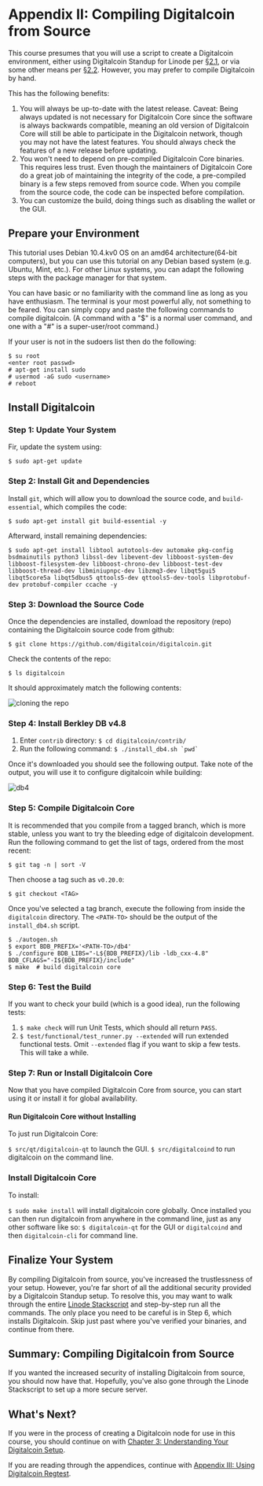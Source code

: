 # Appendix II: Compiling Digitalcoin from Source

This course presumes that you will use a script to create a Digitalcoin environment, either using Digitalcoin Standup for Linode per [§2.1](02_1_Setting_Up_a_Digitalcoin-Core_VPS_with_StackScript.md), or via some other means per [§2.2](02_2_Setting_Up_Digitalcoin_Core_Other.md). However, you may prefer to compile Digitalcoin by hand.

This has the following benefits:

1. You will always be up-to-date with the latest release. Caveat: Being always updated is not necessary for Digitalcoin Core since the software is always backwards compatible, meaning an old version of Digitalcoin Core will still be able to participate in the Digitalcoin network, though you may not have the latest features. You should always check the features of a new release before updating.
2. You won't need to depend on pre-compiled Digitalcoin Core binaries. This requires less trust. Even though the maintainers of Digitalcoin Core do a great job of maintaining the integrity of the code, a pre-compiled binary is a few steps removed from source code. When you compile from the source code, the code can be inspected before compilation.
3. You can customize the build, doing things such as disabling the wallet or the GUI.

## Prepare your Environment

This tutorial uses Debian 10.4.kv0 OS on an amd64 architecture(64-bit computers), but you can use this tutorial on any Debian based system (e.g. Ubuntu, Mint, etc.). For other Linux systems, you can adapt the following steps with the package manager for that system.

You can have basic or no familiarity with the command line as long as you have enthusiasm. The terminal is your most powerful ally, not something to be feared. You can simply copy and paste the following commands to compile digitalcoin. (A command with a "$" is a normal user command, and one with a "#" is a super-user/root command.)

If your user is not in the sudoers list then do the following:

```
$ su root
<enter root passwd>
# apt-get install sudo
# usermod -aG sudo <username>
# reboot
```

## Install Digitalcoin

### Step 1: Update Your System

Fir, update the system using:
```
$ sudo apt-get update
```

### Step 2: Install Git and Dependencies

Install `git`, which will allow you to download the source code, and `build-essential`, which compiles the code:
```
$ sudo apt-get install git build-essential -y
```

Afterward, install remaining dependencies:
```
$ sudo apt-get install libtool autotools-dev automake pkg-config bsdmainutils python3 libssl-dev libevent-dev libboost-system-dev libboost-filesystem-dev libboost-chrono-dev libboost-test-dev libboost-thread-dev libminiupnpc-dev libzmq3-dev libqt5gui5 libqt5core5a libqt5dbus5 qttools5-dev qttools5-dev-tools libprotobuf-dev protobuf-compiler ccache -y
```

### Step 3: Download the Source Code

Once the dependencies are installed, download the repository (repo) containing the Digitalcoin source code from github:
```
$ git clone https://github.com/digitalcoin/digitalcoin.git
```
Check the contents of the repo:
```
$ ls digitalcoin
````
It should approximately match the following contents:

![cloning the repo](./public/LBftCLI-compiling_bitcoin-git.png)

### Step 4: Install Berkley DB v4.8

1. Enter `contrib` directory: `$ cd digitalcoin/contrib/`
2. Run the following command: ```$ ./install_db4.sh `pwd` ```

Once it's downloaded you should see the following output. Take note of the output, you will use it to configure digitalcoin while building:

![db4](./public/LBftCLI-compiling_bitcoin-db4.png)

### Step 5: Compile Digitalcoin Core

It is recommended that you compile from a tagged branch, which is more stable, unless you want to try the bleeding edge of digitalcoin development. Run the following command to get the list of tags, ordered from the most recent:
```
$ git tag -n | sort -V
```
Then choose a tag such as `v0.20.0`:
```
$ git checkout <TAG>
```

Once you've selected a tag branch, execute the following from inside the `digitalcoin` directory. The `<PATH-TO>` should be the output of the `install_db4.sh` script.

```
$ ./autogen.sh
$ export BDB_PREFIX='<PATH-TO>/db4'
$ ./configure BDB_LIBS="-L${BDB_PREFIX}/lib -ldb_cxx-4.8" BDB_CFLAGS="-I${BDB_PREFIX}/include"
$ make  # build digitalcoin core
```

### Step 6: Test the Build

If you want to check your build (which is a good idea), run the following tests:

1. `$ make check` will run Unit Tests, which should all return `PASS`.
2. `$ test/functional/test_runner.py --extended` will run extended functional tests. Omit `--extended` flag if you want to skip a few tests. This will take a while.

### Step 7: Run or Install Digitalcoin Core

Now that you have compiled Digitalcoin Core from source, you can start using it or install it for global availability.

#### Run Digitalcoin Core without Installing

To just run Digitalcoin Core:

`$ src/qt/digitalcoin-qt` to launch the GUI.
`$ src/digitalcoind` to run digitalcoin on the command line.

### Install Digitalcoin Core

To install:

`$ sudo make install` will install digitalcoin core globally. Once installed you can then run digitalcoin from anywhere in the command line, just as any other software like so: `$ digitalcoin-qt` for the GUI or `digitalcoind` and then `digitalcoin-cli` for command line.

## Finalize Your System

By compiling Digitalcoin from source, you've increased the trustlessness of your setup. However, you're far short of all the additional security provided by a Digitalcoin Standup setup. To resolve this, you may want to walk through the entire [Linode Stackscript](https://github.com/BlockchainCommons/Digitalcoin-Standup-Scripts/blob/master/Scripts/LinodeStandUp.sh) and step-by-step run all the commands. The only place you need to be careful is in Step 6, which installs Digitalcoin. Skip just past where you've verified your binaries, and continue from there.

## Summary: Compiling Digitalcoin from Source

If you wanted the increased security of installing Digitalcoin from source, you should now have that. Hopefully, you've also gone through the Linode Stackscript to set up a more secure server.

## What's Next?

If you were in the process of creating a Digitalcoin node for use in this course, you should continue on with [Chapter 3: Understanding Your Digitalcoin Setup](03_0_Understanding_Your_Digitalcoin_Setup.md).

If you are reading through the appendices, continue with [Appendix III: Using Digitalcoin Regtest](A3_0_Using_Digitalcoin_Regtest.md).

